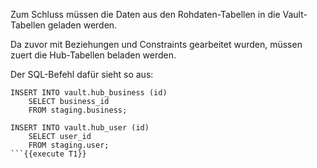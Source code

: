 Zum Schluss müssen die Daten aus den Rohdaten-Tabellen in die Vault-Tabellen geladen werden.

Da zuvor mit Beziehungen und Constraints gearbeitet wurden, müssen zuert die Hub-Tabellen beladen werden.

Der SQL-Befehl dafür sieht so aus:

```
INSERT INTO vault.hub_business (id)
    SELECT business_id
    FROM staging.business;

INSERT INTO vault.hub_user (id)
    SELECT user_id
    FROM staging.user;
```{{execute T1}}